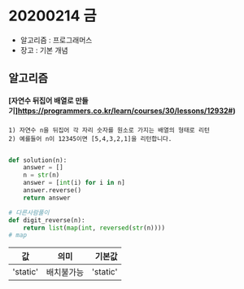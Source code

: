 # 20200214 금

- 알고리즘 : 프로그래머스
- 장고 : 기본 개념

## 알고리즘

#### [자연수 뒤집어 배열로 만들기]https://programmers.co.kr/learn/courses/30/lessons/12932#)

```
1) 자연수 n을 뒤집어 각 자리 숫자를 원소로 가지는 배열의 형태로 리턴
2) 예를들어 n이 12345이면 [5,4,3,2,1]을 리턴합니다.
```

```python

def solution(n):
    answer = []
    n = str(n)
    answer = [int(i) for i in n]
    answer.reverse()
    return answer

# 다른사람풀이
def digit_reverse(n):
    return list(map(int, reversed(str(n))))
# map


```

|값|의미|기본값|
|---|:---:|---:|
|'static'|배치불가능|'static'|
